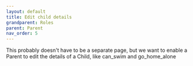 ```yaml
---
layout: default
title: Edit child details
grandparent: Roles
parent: Parent
nav_order: 5
---
```


This probably doesn't have to be a separate page, but we want to enable a Parent to edit the details of a Child, like can_swim and go_home_alone